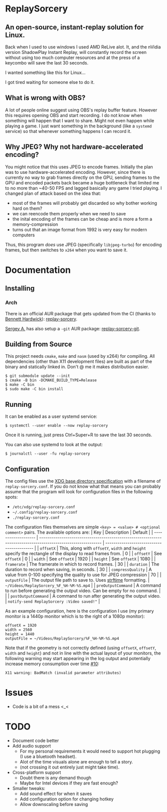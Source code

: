 # ReplaySorcery
## An open-source, instant-replay solution for Linux.
Back when I used to use windows I used AMD ReLive alot. It, and the nVidia version ShadowPlay Instant Replay, will constantly record the screen without using too much computer resources and at the press of a keycombo will save the last 30 seconds.

I wanted something like this for Linux...

I got tired waiting for someone else to do it.

## What is wrong with OBS?
A lot of people online suggest using OBS's replay buffer feature. However this requires opening OBS and start recording. I do not know when something will happen that I want to share. Might not even happen while playing a game. I just want something in the background (like a `systemd` service) so that whenever something happens I can record it.

## Why JPEG? Why not hardware-accelerated encoding?
You might notice that this uses JPEG to encode frames. Initially the plan was to use hardware-accelerated encoding. However, since there is currently no way to grab frames directly on the GPU, sending frames to the GPU and encoded packets back became a huge bottleneck that limited me to no more than ~40-50 FPS and lagged basically any game I tried playing. I changed plan of attack based on the idea that:
- most of the frames will probably get discarded so why bother working hard on them?
- we can reencode them properly when we need to save
- the inital encoding of the frames can be cheap and is more a form a memory-compression
- turns out that an image format from 1992 is very easy for modern computers

Thus, this program _does_ use JPEG (specifically `libjpeg-turbo`) for encoding frames, but then switches to `x264` when you want to save it.

# Documentation
## Installing
### Arch
There is an official AUR package that gets updated from the CI (thanks to [Bennett Hardwick](https://github.com/bennetthardwick)): [replay-sorcery](https://aur.archlinux.org/packages/replay-sorcery).

[Sergey A.](https://github.com/murlakatamenka) has also setup a `-git` AUR package: [replay-sorcery-git](https://aur.archlinux.org/packages/replay-sorcery-git).

## Building from Source
This project needs `cmake`, `make` and `nasm` (used by x264) for compiling. All dependencies (other than X11 development files) are built as part of the binary and statically linked in. Don't @ me it makes distribution easier.
```
$ git submodule update --init
$ cmake -B bin -DCMAKE_BUILD_TYPE=Release
$ make -C bin
$ sudo make -C bin install
```

## Running
It can be enabled as a user systemd service:
```
$ systemctl --user enable --now replay-sorcery
```

Once it is running, just press Ctrl+Super+R to save the last 30 seconds.

You can also use systemd to look at the output:
```
$ journalctl --user -fu replay-sorcery
```

## Configuration
The config files use the [XDG base directory specification](https://specifications.freedesktop.org/basedir-spec/basedir-spec-latest.html) with a filename of `replay-sorcery.conf`. If you do not know what that means you can probably assume that the program will look for configuration files in the following spots:
- `/etc/xdg/replay-sorcery.conf`
- `~/.config/replay-sorcery.conf`
- `./replay-sorcery.conf`

The configuration files themselves are simple `<key> = <value> # <optional comment>` pairs. The available options are:
| Key                 | Description                                                                                                   | Default                                    |
| ------------------- | ------------------------------------------------------------------------------------------------------------- | ------------------------------------------ |
| `offsetX`           | This, along with `offsetY`, `width` and `height` specify the rectangle of the display to read frames from.    | 0                                          |
| `offsetY`           | See `offsetX`                                                                                                 | 0                                          |
| `width`             | See `offsetX`                                                                                                 | 1920                                       |
| `height`            | See `offsetX`                                                                                                 | 1080                                       |
| `framerate`         | The framerate in which to record frames.                                                                      | 30                                         |
| `duration`          | The duration to record when saving, in seconds.                                                               | 30                                         |
| `compressQuality`   | A value from 0-100 specifying the quality to use for JPEG compression                                         | 70                                         |
| `outputFile`        | The output file path to save to. Uses [strftime](https://en.cppreference.com/w/c/chrono/strftime) formatting. | `~/Videos/ReplaySorcery_%F_%H-%M-%S.mp4`   |
| `preOutputCommand`  | A command to run before generating the output video. Can be empty for no command.                             | <empty string>                             |
| `postOutputCommand` | A command to run after generating the output video.                                                           | `notify-send ReplaySorcery :Video saved!"` |

As an example configuration, here is the configuration I use (my primary monitor is a 1440p monitor which is to the right of a 1080p monitor):
```
offsetX = 1920
width = 2560
height = 1440
outputFile = ~/Videos/ReplaySorcery/%F_%H-%M-%S.mp4
```

Note that if the geometry is not correctly defined (using `offsetX`, `offsetY`, `width` and `height`) and not in line with the actual layout of your monitors, the following warning may start appearing in the log output and potentially increase memory consumption over time [#10](https://github.com/matanui159/ReplaySorcery/issues/10):
````
X11 warning: BadMatch (invalid parameter attributes)
````

# Issues
- Code is a bit of a mess <_<

# TODO
- Document code better
- Add audio support
  - For my personal requirements it would need to support hot plugging (I use a bluetooth headset).
  - Alot of the time visuals alone are enough to tell a story.
  - (not crossing it out entirely just might take time).
- Cross-platform support
  - Doubt there is any demand though
  - Maybe for Intel devices if they are fast enough?
- Smaller tweaks:
  - Add sound effect for when it saves
  - Add configuration option for changing hotkey
  - Allow downscaling before saving
